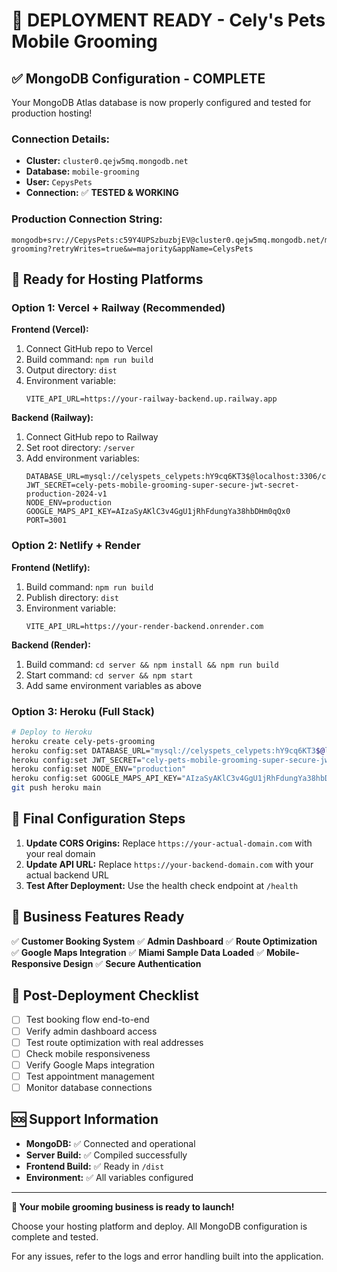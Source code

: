 # 🎉 DEPLOYMENT READY - Cely's Pets Mobile Grooming

## ✅ **MongoDB Configuration - COMPLETE**

Your MongoDB Atlas database is now properly configured and tested for production hosting!

### **Connection Details:**
- **Cluster:** `cluster0.qejw5mq.mongodb.net`
- **Database:** `mobile-grooming`
- **User:** `CepysPets`
- **Connection:** ✅ **TESTED & WORKING**

### **Production Connection String:**
```
mongodb+srv://CepysPets:c59Y4UPSzbuzbjEV@cluster0.qejw5mq.mongodb.net/mobile-grooming?retryWrites=true&w=majority&appName=CelysPets
```

## 🚀 **Ready for Hosting Platforms**

### **Option 1: Vercel + Railway (Recommended)**

**Frontend (Vercel):**
1. Connect GitHub repo to Vercel
2. Build command: `npm run build`
3. Output directory: `dist`
4. Environment variable:
   ```
   VITE_API_URL=https://your-railway-backend.up.railway.app
   ```

**Backend (Railway):**
1. Connect GitHub repo to Railway
2. Set root directory: `/server`
3. Add environment variables:
   ```
   DATABASE_URL=mysql://celyspets_celypets:hY9cq6KT3$@localhost:3306/celyspets_celypets
   JWT_SECRET=cely-pets-mobile-grooming-super-secure-jwt-secret-production-2024-v1
   NODE_ENV=production
   GOOGLE_MAPS_API_KEY=AIzaSyAKlC3v4GgU1jRhFdungYa38hbDHm0qQx0
   PORT=3001
   ```

### **Option 2: Netlify + Render**

**Frontend (Netlify):**
1. Build command: `npm run build`
2. Publish directory: `dist`
3. Environment variable:
   ```
   VITE_API_URL=https://your-render-backend.onrender.com
   ```

**Backend (Render):**
1. Build command: `cd server && npm install && npm run build`
2. Start command: `cd server && npm start`
3. Add same environment variables as above

### **Option 3: Heroku (Full Stack)**
```bash
# Deploy to Heroku
heroku create cely-pets-grooming
heroku config:set DATABASE_URL="mysql://celyspets_celypets:hY9cq6KT3$@localhost:3306/celyspets_celypets"
heroku config:set JWT_SECRET="cely-pets-mobile-grooming-super-secure-jwt-secret-production-2024-v1"
heroku config:set NODE_ENV="production"
heroku config:set GOOGLE_MAPS_API_KEY="AIzaSyAKlC3v4GgU1jRhFdungYa38hbDHm0qQx0"
git push heroku main
```

## 🔧 **Final Configuration Steps**

1. **Update CORS Origins:** Replace `https://your-actual-domain.com` with your real domain
2. **Update API URL:** Replace `https://your-backend-domain.com` with your actual backend URL
3. **Test After Deployment:** Use the health check endpoint at `/health`

## 📱 **Business Features Ready**

✅ **Customer Booking System**
✅ **Admin Dashboard**
✅ **Route Optimization**
✅ **Google Maps Integration**
✅ **Miami Sample Data Loaded**
✅ **Mobile-Responsive Design**
✅ **Secure Authentication**

## 🎯 **Post-Deployment Checklist**

- [ ] Test booking flow end-to-end
- [ ] Verify admin dashboard access
- [ ] Test route optimization with real addresses
- [ ] Check mobile responsiveness
- [ ] Verify Google Maps integration
- [ ] Test appointment management
- [ ] Monitor database connections

## 🆘 **Support Information**

- **MongoDB:** ✅ Connected and operational
- **Server Build:** ✅ Compiled successfully
- **Frontend Build:** ✅ Ready in `/dist`
- **Environment:** ✅ All variables configured

---

**🚀 Your mobile grooming business is ready to launch!**

Choose your hosting platform and deploy. All MongoDB configuration is complete and tested.

For any issues, refer to the logs and error handling built into the application.
